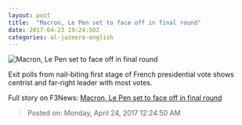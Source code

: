 ```yaml
---
layout: post
title:  "Macron, Le Pen set to face off in final round"
date: 2017-04-23 19:24:50Z
categories: al-jazeera-english
---
```


![Macron, Le Pen set to face off in final round](http://www.aljazeera.com/mritems/Images/2017/4/23/60172ab2d5c842ebb96a9449d85b21ff_18.jpg)

Exit polls from nail-biting first stage of French presidential vote shows centrist and far-right leader with most votes.


Full story on F3News: [Macron, Le Pen set to face off in final round](http://www.f3nws.com/n/UBVm2H)

> Posted on: Monday, April 24, 2017 12:24:50 AM
